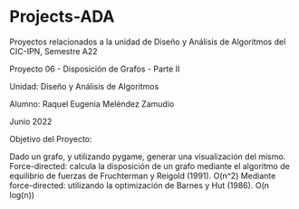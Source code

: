 # Projects-ADA
Proyectos relacionados a la unidad de Diseño y Análisis de Algoritmos del CIC-IPN, Semestre A22


Proyecto 06 - Disposición de Grafos - Parte II

Unidad: Diseño y Análisis de Algoritmos

Alumno: Raquel Eugenia Meléndez Zamudio

Junio 2022

Objetivo del Proyecto:

Dado un grafo, y utilizando pygame, generar una visualización del mismo. 
Force-directed: calcula la disposición de un grafo mediante el algoritmo de equilibrio de fuerzas de Fruchterman y Reigold (1991). O(n^2)
Mediante force-directed: utilizando la optimización de Barnes y Hut (1986). O(n log(n))
